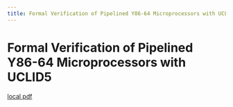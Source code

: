 ```yaml
---
title: Formal Verification of Pipelined Y86-64 Microprocessors with UCLID5
---
```


# Formal Verification of Pipelined Y86-64 Microprocessors with UCLID5

[local pdf](../../../pdfs/Formal%20Verification%20of%20Pipelined%20Y86-64%20Microprocessors%20with%20UCLID5.pdf)
